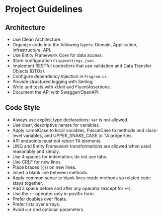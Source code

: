 # Project Guidelines

## Architecture
- Use Clean Architecture.
- Organize code into the following layers: Domain, Application, Infrastructure, API.
- Use Entity Framework Core for data access.
- Store configuration in `appsettings.json`.
- Implement RESTful controllers that use validation and Data Transfer Objects (DTOs).
- Configure dependency injection in `Program.cs`.
- Provide structured logging with Serilog.
- Write unit tests with xUnit and FluentAssertions.
- Document the API with Swagger/OpenAPI.

## Code Style
- Always use explicit type declarations; `var` is not allowed.
- Use clear, descriptive names for variables.
- Apply camelCase to local variables, PascalCase to methods and class-level variables, and UPPER_SNAKE_CASE to TA properties.
- API endpoints must not return TA elements.
- LINQ and Entity Framework transformations are allowed when used reasonably and simply.
- Use 4 spaces for indentation; do not use tabs.
- Use CRLF for new lines.
- Place braces (`{}`) on new lines.
- Insert a blank line between methods.
- Apply common sense to blank lines inside methods so related code stays together.
- Add a space before and after any operator (except for `++`).
- Use the `++` operator only in postfix form.
- Prefer doubles over floats.
- Prefer lists over arrays.
- Avoid `out` and optional parameters.
